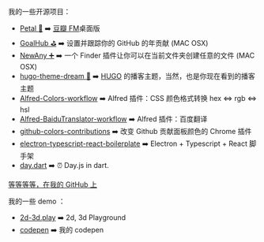 我的一些开源项目：

- [Petal :hibiscus:](https://github.com/ilime/Petal) :arrow_right: [豆瓣 FM](https://douban.fm/)桌面版
- [GoalHub :golf:](https://github.com/ilime/GoalHub) :arrow_right: 设置并跟踪你的 GitHub 的年贡献 (MAC OSX)
- [NewAny ➕](https://github.com/ilime/NewAny) :arrow_right: 一个 Finder 插件让你可以在当前文件夹创建任意的文件 (MAC OSX)
- [hugo-theme-dream :seedling:](https://github.com/g1eny0ung/hugo-theme-dream) :arrow_right: [HUGO](https://gohugo.io) 的播客主题，当然，也是你现在看到的播客主题
- [Alfred-Colors-workflow](https://github.com/g1eny0ung/Alfred-Colors-workflow) :arrow_right: Alfred 插件：CSS 颜色格式转换 hex <=> rgb <=> hsl
- [Alfred-BaiduTranslator-workflow](https://github.com/g1eny0ung/Alfred-BaiduTranslator-workflow) :arrow_right: Alfred 插件：百度翻译
- [github-colors-contributions](https://github.com/g1eny0ung/github-colors-contributions) :arrow_right: 改变 Github 贡献面板颜色的 Chrome 插件
- [electron-typescript-react-boilerplate](https://github.com/g1eny0ung/electron-typescript-react-boilerplate) :arrow_right: Electron + Typescript + React 脚手架
- [day.dart](https://github.com/g1eny0ung/day.dart) :arrow_right: ⏰ Day.js in dart.

[等等等等，在我的 GitHub 上](https://github.com/g1eny0ung)

我的一些 demo ：

- [2d-3d.play](https://github.com/g1eny0ung/2d-3d.play) :arrow_right: 2d, 3d Playground
- [codepen](https://codepen.io/g1eny0ung/) :arrow_right: 我的 codepen
